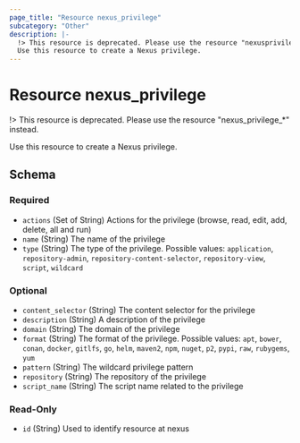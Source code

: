 ```yaml
---
page_title: "Resource nexus_privilege"
subcategory: "Other"
description: |-
  !> This resource is deprecated. Please use the resource "nexusprivilege*" instead.
  Use this resource to create a Nexus privilege.
---
```

# Resource nexus_privilege
!> This resource is deprecated. Please use the resource "nexus_privilege_*" instead.

Use this resource to create a Nexus privilege.

<!-- schema generated by tfplugindocs -->
## Schema

### Required

- `actions` (Set of String) Actions for the privilege (browse, read, edit, add, delete, all and run)
- `name` (String) The name of the privilege
- `type` (String) The type of the privilege. Possible values: `application`, `repository-admin`, `repository-content-selector`, `repository-view`, `script`, `wildcard`

### Optional

- `content_selector` (String) The content selector for the privilege
- `description` (String) A description of the privilege
- `domain` (String) The domain of the privilege
- `format` (String) The format of the privilege. Possible values: `apt`, `bower`, `conan`, `docker`, `gitlfs`, `go`, `helm`, `maven2`, `npm`, `nuget`, `p2`, `pypi`, `raw`, `rubygems`, `yum`
- `pattern` (String) The wildcard privilege pattern
- `repository` (String) The repository of the privilege
- `script_name` (String) The script name related to the privilege

### Read-Only

- `id` (String) Used to identify resource at nexus
